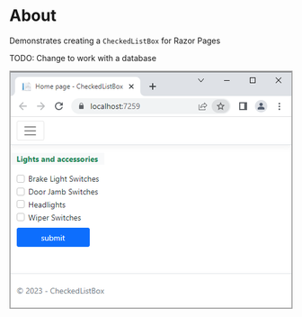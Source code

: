 ﻿# About

Demonstrates creating a `CheckedListBox` for Razor Pages

TODO: Change to work with a database

![Screenshot](assets/screenshot.png)